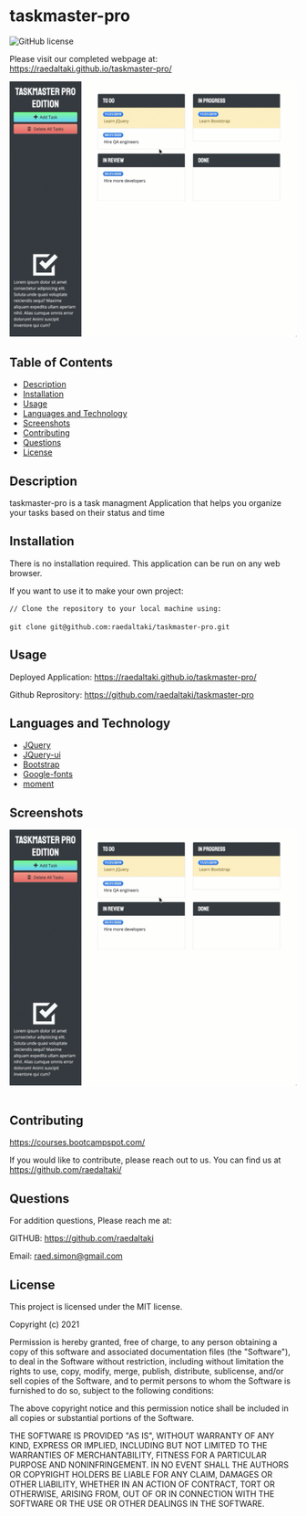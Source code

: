 # taskmaster-pro

![GitHub license](https://img.shields.io/badge/license-MIT-ff69b4.svg)

Please visit our completed webpage at:  https://raedaltaki.github.io/taskmaster-pro/

![website screenshot](./assets/images/taskmaster-pro.gif)

## Table of Contents 

- [Description](#description)
- [Installation](#installation)
- [Usage](#usage)
- [Languages and Technology](#languages-and-technology)
- [Screenshots](#screenshots)
- [Contributing](#contributing)
- [Questions](#Questions)
- [License](#license)

## Description

taskmaster-pro is a task managment Application that helps you organize your tasks based on their status and time


## Installation

There is no installation required. This application can be run on any web browser. 

If you want to use it to make your own project:

```
// Clone the repository to your local machine using:

git clone git@github.com:raedaltaki/taskmaster-pro.git
```

## Usage

  Deployed Application: https://raedaltaki.github.io/taskmaster-pro/

  Github Reprository: https://github.com/raedaltaki/taskmaster-pro


## Languages and Technology


- [JQuery](https://jquery.com/ "JQuery")<br />
- [JQuery-ui](https://jqueryui.com/ "JQuery-ui")<br />
- [Bootstrap](https://getbootstrap.com/ "Bootstrap")<br />
- [Google-fonts](https://fonts.google.com/ "Google-fonts")<br />
- [moment](https://momentjs.com/ "moment")<br />



## Screenshots

![website screenshot](./assets/images/taskmaster-pro.gif)
 <br /><br />


## Contributing

https://courses.bootcampspot.com/

If you would like to contribute, please reach out to us. You can find us at https://github.com/raedaltaki/

## Questions

For addition questions, Please reach me at:

GITHUB: https://github.com/raedaltaki
  
Email: raed.simon@gmail.com

## License

This project is licensed under the MIT license.

Copyright (c) 2021 

Permission is hereby granted, free of charge, to any person obtaining a copy of this software and associated documentation files (the "Software"), to deal in the Software without restriction, including without limitation the rights to use, copy, modify, merge, publish, distribute, sublicense, and/or sell copies of the Software, and to permit persons to whom the Software is furnished to do so, subject to the following conditions:

The above copyright notice and this permission notice shall be included in all copies or substantial portions of the Software.

THE SOFTWARE IS PROVIDED "AS IS", WITHOUT WARRANTY OF ANY KIND, EXPRESS OR IMPLIED, INCLUDING BUT NOT LIMITED TO THE WARRANTIES OF MERCHANTABILITY, FITNESS FOR A PARTICULAR PURPOSE AND NONINFRINGEMENT. IN NO EVENT SHALL THE AUTHORS OR COPYRIGHT HOLDERS BE LIABLE FOR ANY CLAIM, DAMAGES OR OTHER LIABILITY, WHETHER IN AN ACTION OF CONTRACT, TORT OR OTHERWISE, ARISING FROM, OUT OF OR IN CONNECTION WITH THE SOFTWARE OR THE USE OR OTHER DEALINGS IN THE SOFTWARE.






